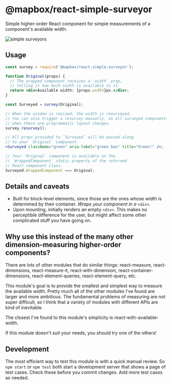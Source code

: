# @mapbox/react-simple-surveyor

Simple higher-order React component for simple measurements of a component's available width.

![simple surveyors](https://nationalmap.gov/ustopo/images/old_survey_team.jpg)

## Usage

```jsx
const survey = require('@mapbox/react-simple-surveyor');

function Original(props) {
  // The wrapped component receives a `width` prop,
  // telling it how much width is available to it.
  return <div>Available width: {props.width}px.</div>;
}

const Surveyed = survey(Original);

// When the window is resized, the width is resurveyed.
// You can also trigger a resurvey manually, on all surveyed components,
// when there are programmatic layout changes.
survey.resurvey();

// All props provided to `Surveyed` will be passed along
// to your `Original` component.
<Surveyed className="green" aria-label="green box" title="Green!" />;

// Your `Original` component is available on the
// `WrappedComponent` static property of the returned
// React component class.
Surveyed.WrappedComponent === Original;
```

## Details and caveats

- Built for block-level elements, since those are the ones whose width is determined by their container.
  *Wraps your component in a `<div>`.*
- Upon mounting, initially renders an empty `<div>`.
  This makes no perceptible difference for the user, but might affect some other complicated stuff you have going on.

## Why use this instead of the many other dimension-measuring higher-order components?

There are lots of other modules that do similar things: react-measure, react-dimensions, react-measure-it, react-with-dimension, react-container-dimensions, react-element-queries, react-element-query, etc.

This module's goal is to provide the smallest and simplest way to measure the available width.
Pretty much all of the other modules I've found are larger and more ambitious.
The fundamental problems of measuring are not super difficult, so I think that a variety of modules with different APIs are kind of inevitable.

The closest I've found to this module's simplicity is react-with-available-width.

If this module doesn't suit your needs, you should try one of the others!

## Development

The most efficient way to test this module is with a quick manual review.
So `npm start` or `npm test` both start a development server that shows a page of test cases.
Check these before you commit changes.
Add more test cases as needed.
